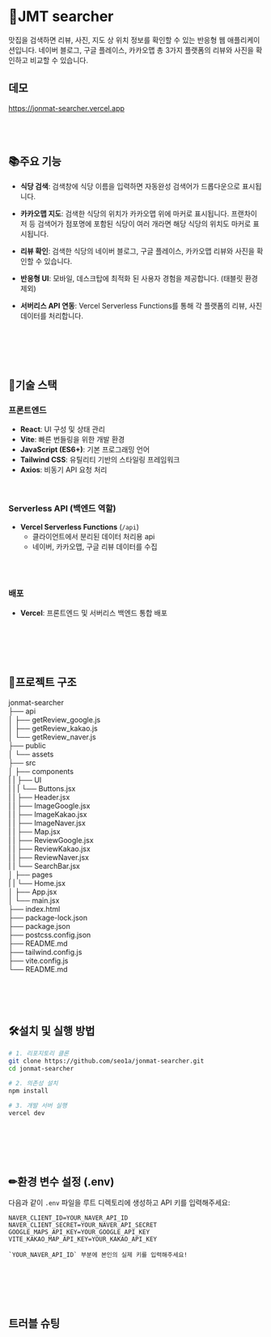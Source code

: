 # 🍕JMT searcher
맛집을 검색하면 리뷰, 사진, 지도 상 위치 정보를 확인할 수 있는 반응형 웹 애플리케이션입니다.
네이버 블로그, 구글 플레이스, 카카오맵 총 3가지 플랫폼의 리뷰와 사진을 확인하고 비교할 수 있습니다.
<br>
## 데모
https://jonmat-searcher.vercel.app
<br>
<br>
<br>
<br>

## 📚주요 기능

- **식당 검색**: 검색창에 식당 이름을 입력하면 자동완성 검색어가 드롭다운으로 표시됩니다.

- **카카오맵 지도**: 검색한 식당의 위치가 카카오맵 위에 마커로 표시됩니다. 프랜차이저 등 검색어가 점포명에 포함된 식당이 여러 개라면 해당 식당의 위치도 마커로 표시됩니다.

- **리뷰 확인**: 검색한 식당의 네이버 블로그, 구글 플레이스, 카카오맵 리뷰와 사진을 확인할 수 있습니다.

- **반응형 UI**: 모바일, 데스크탑에 최적화 된 사용자 경험을 제공합니다. (태블릿 환경 제외)

- **서버리스 API 연동**: Vercel Serverless Functions를 통해 각 플랫폼의 리뷰, 사진 데이터를 처리합니다.
<br>
<br>
<br>
<br>

## 🧩기술 스택 <br>

### 프론트엔드 <br>
- **React**: UI 구성 및 상태 관리
- **Vite**: 빠른 번들링을 위한 개발 환경
- **JavaScript (ES6+)**: 기본 프로그래밍 언어
- **Tailwind CSS**: 유틸리티 기반의 스타일링 프레임워크
- **Axios**: 비동기 API 요청 처리
<br>

### Serverless API (백엔드 역할) <br>
- **Vercel Serverless Functions** (`/api`)  
  - 클라이언트에서 분리된 데이터 처리용 api
  - 네이버, 카카오맵, 구글 리뷰 데이터를 수집
<br>
<br>

### 배포 <br>

- **Vercel**: 프론트엔드 및 서버리스 백엔드 통합 배포
<br>
<br>
<br>
<br>

## 📁프로젝트 구조 <br>
jonmat-searcher <br>
├── api <br>
│   ├── getReview_google.js <br>
│   ├── getReview_kakao.js <br>
│   └── getReview_naver.js <br>
├── public <br>
│   └── assets <br>
├── src <br>
│   ├── components <br>
|   |    ├── UI <br>
|   |    |   └── Buttons.jsx <br>
|   |    ├── Header.jsx <br>
|   |    ├── ImageGoogle.jsx <br>
|   |    ├── ImageKakao.jsx <br>
|   |    ├── ImageNaver.jsx <br>
|   |    ├── Map.jsx <br>
|   |    ├── ReviewGoogle.jsx <br>
|   |    ├── ReviewKakao.jsx <br>
|   |    ├── ReviewNaver.jsx <br>
|   |    └── SearchBar.jsx <br>
│   ├── pages <br>
|   |   └── Home.jsx <br>
│   ├── App.jsx <br>
│   └── main.jsx <br>
├── index.html <br>
├── package-lock.json <br>
├── package.json <br>
├── postcss.config.json <br>
├── README.md <br>
├── tailwind.config.js <br>
├── vite.config.js <br>
└── README.md <br>
<br>
<br>
<br>
<br>

## 🛠설치 및 실행 방법 <br>
```bash
# 1. 리포지토리 클론
git clone https://github.com/seo1a/jonmat-searcher.git
cd jonmat-searcher

# 2. 의존성 설치
npm install

# 3. 개발 서버 실행
vercel dev
```
<br>
<br>
<br>
<br>

## ✏환경 변수 설정 (.env) <br>

다음과 같이 `.env` 파일을 루트 디렉토리에 생성하고 API 키를 입력해주세요: <br>

```
NAVER_CLIENT_ID=YOUR_NAVER_API_ID
NAVER_CLIENT_SECRET=YOUR_NAVER_API_SECRET
GOOGLE_MAPS_API_KEY=YOUR_GOOGLE_API_KEY
VITE_KAKAO_MAP_API_KEY=YOUR_KAKAO_API_KEY

`YOUR_NAVER_API_ID` 부분에 본인의 실제 키를 입력해주세요!
```
<br>
<br>
<br>
<br>

## 트러블 슈팅 <br>
